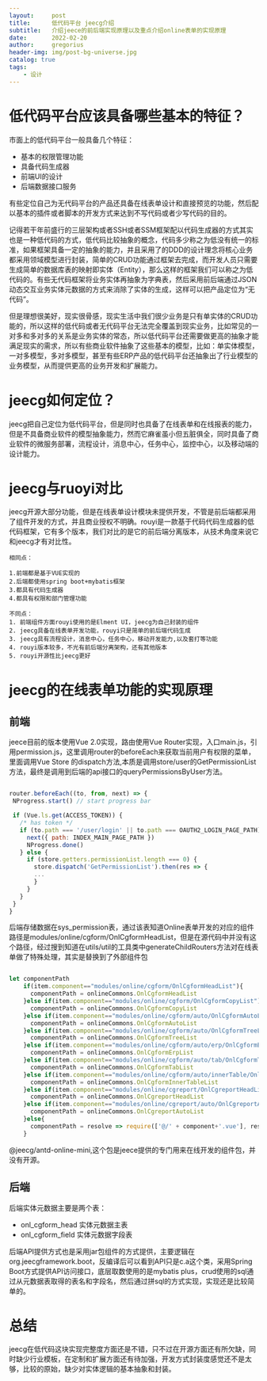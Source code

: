 ```yaml
---
layout:     post
title:      低代码平台 jeecg介绍
subtitle:   介绍jeece的前后端实现原理以及重点介绍online表单的实现原理
date:       2022-02-20
author:     gregorius
header-img: img/post-bg-universe.jpg
catalog: true
tags:
    - 设计
---
```


# 低代码平台应该具备哪些基本的特征？

市面上的低代码平台一般具备几个特征：
- 基本的权限管理功能
- 具备代码生成器
- 前端UI的设计
- 后端数据接口服务

有些定位自己为无代码平台的产品还具备在线表单设计和直接预览的功能，然后配以基本的插件或者脚本的开发方式来达到不写代码或者少写代码的目的。

记得若干年前盛行的三层架构或者SSH或者SSM框架配以代码生成器的方式其实也是一种低代码的方式，低代码比较抽象的概念，代码多少称之为低没有统一的标准，如果框架具备一定的抽象的能力，并且采用了的DDD的设计理念将核心业务都采用领域模型进行封装，简单的CRUD功能通过框架去完成，而开发人员只需要生成简单的数据库表的映射即实体（Entity），那么这样的框架我们可以称之为低代码的。有些无代码框架将业务实体再抽象为字典表，然后采用前后端通过JSON动态交互业务实体元数据的方式来消除了实体的生成，这样可以把产品定位为“无代码”。

但是理想很美好，现实很骨感，现实生活中我们很少业务是只有单实体的CRUD功能的，所以这样的低代码或者无代码平台无法完全覆盖到现实业务，比如常见的一对多和多对多的关系是业务实体的常态，所以低代码平台还需要做更高的抽象才能满足现实的需求，所以有些商业软件抽象了这些基本的模型，比如：单实体模型，一对多模型，多对多模型，甚至有些ERP产品的低代码平台还抽象出了行业模型的业务模型，从而提供更高的业务开发和扩展能力。

#  jeecg如何定位？

jeecg把自己定位为低代码平台，但是同时也具备了在线表单和在线报表的能力，但是不具备商业软件的模型抽象能力，然而它麻雀虽小但五脏俱全，同时具备了商业软件的微服务部署，流程设计，消息中心，任务中心，监控中心，以及移动端的设计能力。

#  jeecg与ruoyi对比

jeecg开源大部分功能，但是在线表单设计模块未提供开发，不管是前后端都采用了组件开发的方式，并且商业授权不明确。rouyi是一款基于代码代码生成器的低代码框架，它有多个版本，我们对比的是它的前后端分离版本，从技术角度来说它和jeecg才有对比性。

    相同点：

    1.前端都是基于VUE实现的
    2.后端都使用spring boot+mybatis框架
    3.都具有代码生成器
    4.都具有权限和部门管理功能

    不同点：
    1. 前端组件方面rouyi使用的是Elment UI，jeecg为自己封装的组件
    2. jeecg具备在线表单开发功能，rouyi只是简单的前后端代码生成
    3. jeecg具有流程设计，消息中心，任务中心，移动开发能力,以及套打等功能
    4. rouyi版本较多，不光有前后端分离架构，还有其他版本
    5. rouyi开源性比jeecg更好
   
#  jeecg的在线表单功能的实现原理

## 前端

jeece目前的版本使用Vue 2.0实现，路由使用Vue Router实现，入口main.js，引用permission.js，这里调用router的beforeEach来获取当前用户有权限的菜单，里面调用Vue Store 的dispatch方法,本质是调用store/user的GetPermissionList方法，最终是调用到后端的api接口的queryPermissionsByUser方法。

 ``` javascript

router.beforeEach((to, from, next) => {
  NProgress.start() // start progress bar

  if (Vue.ls.get(ACCESS_TOKEN)) {
    /* has token */
    if (to.path === '/user/login' || to.path === OAUTH2_LOGIN_PAGE_PATH) {
      next({ path: INDEX_MAIN_PAGE_PATH })
      NProgress.done()
    } else {
      if (store.getters.permissionList.length === 0) {
        store.dispatch('GetPermissionList').then(res => {
        ...
        }
      }
    }
  }
}
```

后端存储数据在sys_permission表，通过该表知道Online表单开发的对应的组件路径是modules/online/cgform/OnlCgformHeadList，但是在源代码中并没有这个路径，经过搜到知道在utils/util的工具类中generateChildRouters方法对在线表单做了特殊处理，其实是替换到了外部组件包

``` javascript

let componentPath
    if(item.component=="modules/online/cgform/OnlCgformHeadList"){
      componentPath = onlineCommons.OnlCgformHeadList
    }else if(item.component=="modules/online/cgform/OnlCgformCopyList"){
      componentPath = onlineCommons.OnlCgformCopyList
    }else if(item.component=="modules/online/cgform/auto/OnlCgformAutoList"){
      componentPath = onlineCommons.OnlCgformAutoList
    }else if(item.component=="modules/online/cgform/auto/OnlCgformTreeList"){
      componentPath = onlineCommons.OnlCgformTreeList
    }else if(item.component=="modules/online/cgform/auto/erp/OnlCgformErpList"){
      componentPath = onlineCommons.OnlCgformErpList
    }else if(item.component=="modules/online/cgform/auto/tab/OnlCgformTabList"){
      componentPath = onlineCommons.OnlCgformTabList
    }else if(item.component=="modules/online/cgform/auto/innerTable/OnlCgformInnerTableList"){
      componentPath = onlineCommons.OnlCgformInnerTableList
    }else if(item.component=="modules/online/cgreport/OnlCgreportHeadList"){
      componentPath = onlineCommons.OnlCgreportHeadList
    }else if(item.component=="modules/online/cgreport/auto/OnlCgreportAutoList"){
      componentPath = onlineCommons.OnlCgreportAutoList
    }else{
      componentPath = resolve => require(['@/' + component+'.vue'], resolve)
    }
```

@jeecg/antd-online-mini,这个包是jeece提供的专门用来在线开发的组件包，并没有开源。

## 后端

后端实体元数据主要是两个表：

- onl_cgform_head  实体元数据主表
- onl_cgform_field  实体元数据字段表

后端API提供方式也是采用jar包组件的方式提供，主要逻辑在org.jeecgframework.boot，反编译后可以看到API只是c.a这个类，采用Spring Boot方式提供API访问接口，底层取数使用的是mybatis plus，crud使用的sql通过从元数据表取得的表名和字段名，然后通过拼sql的方式实现，实现还是比较简单的。

# 总结

jeecg在低代码这块实现完整度方面还是不错，只不过在开源方面还有所欠缺，同时缺少行业模板，在定制和扩展方面还有待加强，开发方式封装度感觉还不是太够，比较的原始，缺少对实体逻辑的基本抽象和封装。
